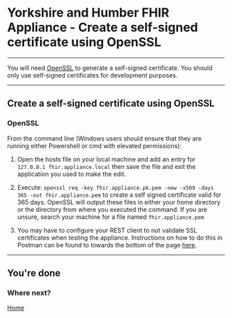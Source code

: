 # Yorkshire and Humber FHIR Appliance - Create a self-signed certificate using OpenSSL

---

You will need [OpenSSL](https://www.openssl.org) to generate a self-signed certificate. You should only use self-signed certificates for development purposes.

---

## Create a self-signed certificate using OpenSSL

### OpenSSL

From the command line (Windows users should ensure that they are running either Powershell or cmd with elevated permissions):

1. Open the hosts file on your local machine and add an entry for `127.0.0.1 fhir.appliance.local` then save the file and exit the application you used to make the edit.

2. Execute: `openssl req -key fhir.appliance.pk.pem -new -x509 -days 365 -out fhir.appliance.pem` to create a self signed certificate valid for 365 days. OpenSSL will output these files in either your home directory or the directory from where you executed the command. If you are unsure, search your machine for a file named `fhir.appliance.pem`

3. You may have to configure your REST client to not validate SSL certificates when testing the appliance. Instructions on how to do this in Postman can be found to towards the bottom of the page [here](https://learning.postman.com/docs/sending-requests/certificates/). 
   
---
 
## You're done

### Where next?

[Home](../../README.md)
